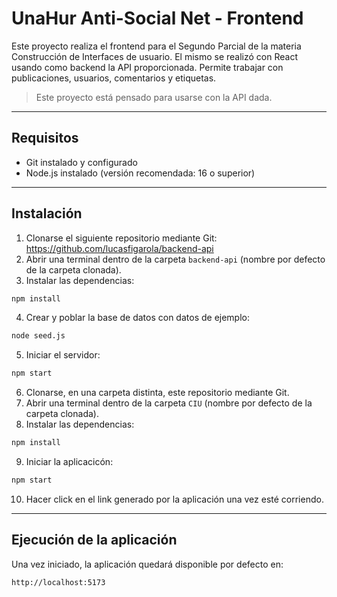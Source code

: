 # UnaHur Anti-Social Net - Frontend

Este proyecto realiza el frontend para el Segundo Parcial de la materia Construcción de Interfaces de usuario. El mismo se realizó con React usando como backend la API proporcionada. Permite trabajar con publicaciones, usuarios, comentarios y etiquetas.

> Este proyecto está pensado para usarse con la API dada.

---

## Requisitos
- Git instalado y configurado 
- Node.js instalado (versión recomendada: 16 o superior)

---

## Instalación

1. Clonarse el siguiente repositorio mediante Git: https://github.com/lucasfigarola/backend-api
2. Abrir una terminal dentro de la carpeta `backend-api` (nombre por defecto de la carpeta clonada).
3. Instalar las dependencias:

```bash
npm install
```

4. Crear y poblar la base de datos con datos de ejemplo:

```bash
node seed.js
```

5. Iniciar el servidor:

```bash
npm start
```
6. Clonarse, en una carpeta distinta, este repositorio mediante Git.
7. Abrir una terminal dentro de la carpeta `CIU` (nombre por defecto de la carpeta clonada). 
8. Instalar las dependencias:

```bash
npm install
```
9. Iniciar la aplicacicón:

```bash
npm start
```
10. Hacer click en el link generado por la aplicación una vez esté corriendo.
---

## Ejecución de la aplicación

Una vez iniciado, la aplicación quedará disponible por defecto en:

```
http://localhost:5173
```


